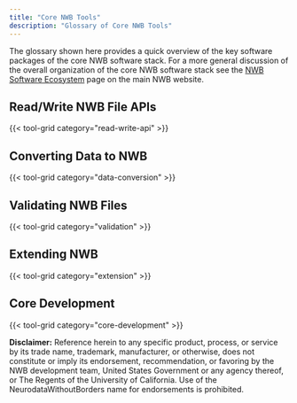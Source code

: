 ```yaml
---
title: "Core NWB Tools"
description: "Glossary of Core NWB Tools"
---
```


The glossary shown here provides a quick overview of the key software packages of the core NWB software stack. For a more general discussion of the overall organization of the core NWB software stack see the [NWB Software Ecosystem](https://www.nwb.org/nwb-software) page on the main NWB website.

## Read/Write NWB File APIs

{{< tool-grid category="read-write-api" >}}

## Converting Data to NWB

{{< tool-grid category="data-conversion" >}}

## Validating NWB Files

{{< tool-grid category="validation" >}}

## Extending NWB

{{< tool-grid category="extension" >}}

## Core Development

{{< tool-grid category="core-development" >}}

**Disclaimer:** Reference herein to any specific product, process, or service by its trade name, trademark, manufacturer, or otherwise, does not constitute or imply its endorsement, recommendation, or favoring by the NWB development team, United States Government or any agency thereof, or The Regents of the University of California. Use of the NeurodataWithoutBorders name for endorsements is prohibited.
